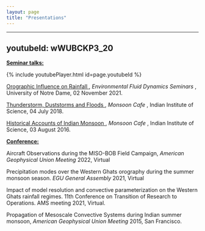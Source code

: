 ```yaml
---
layout: page
title: "Presentations"
---
```

---
youtubeId: wWUBCKP3_20 
---

<b> <ins> Seminar talks: </ins> </b> <br>



{% include youtubePlayer.html id=page.youtubeId %}

</body>
</html>

<a href="https://docs.google.com/presentation/d/1xtDEJ1lfIJjBicCxwVtyeOwv7wg5LKYLqKppTk--7kE/edit?usp=share_link"> Orographic Influence on Rainfall </a>, <em> Environmental Fluid Dynamics Seminars </em>, University of Notre Dame, 02 November 2021. <br>

<a href="https://drive.google.com/file/d/15louF90xFp7y8SzXI5eHDZZj6C2kbrUw/view?usp=share_link"> Thunderstorm, Duststorms and Floods </a>, <em> Monsoon Cafe </em>, Indian Institute of Science, 04 July 2018. <br>

<a href="https://drive.google.com/file/d/1IqOdajUIe4kRpcy9IaHQOqI5flv_vy0p/view?usp=share_link"> Historical Accounts of Indian Monsoon </a>, <em> Monsoon Cafe </em>, Indian Institute of Science, 03 August 2016. <br>


<b> <ins> Conference: </ins> </b> <br>

Aircraft Observations during the MISO-BOB Field Campaign, <em> American Geophysical Union Meeting </em> 2022, Virtual <br>

Precipitation modes over the Western Ghats orography during the summer monsoon season. <em> EGU General Assembly </em> 2021, Virtual <br>

Impact of model resolution and convective parameterization on the Western Ghats rainfall regimes. 11th Conference on Transition of Research to Operations. AMS meeting 2021, Virtual. <br>

Propagation of Mesoscale Convective Systems during Indian summer monsoon, <em> American Geophysical Union Meeting </em> 2015, San Francisco.  <br>

